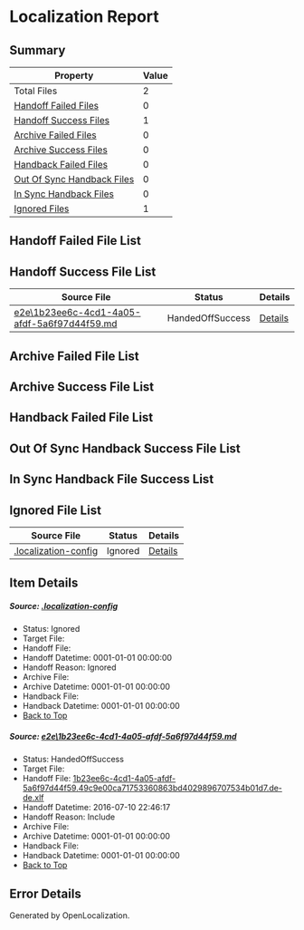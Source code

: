 # <a name='report-top'></a> Localization Report

## Summary
 Property | Value 
 -------- | ----- 
 Total Files | 2
[ Handoff Failed Files ](#handoff-failed-list)| 0
[ Handoff Success Files ](#handoff-success-list)| 1
[ Archive Failed Files ](#archive-failed-list)| 0
[ Archive Success Files ](#archive-success-list)| 0
[ Handback Failed Files ](#handback-failed-list)| 0
[ Out Of Sync Handback Files ](#outofsync-handback-success-list)| 0
[ In Sync Handback Files ](#insync-handback-success-list)| 0
[ Ignored Files ](#ignored-list)| 1

## <a name='handoff-failed-list'></a> Handoff Failed File List

## <a name='handoff-success-list'></a> Handoff Success File List
 Source File | Status | Details 
 ----------- | ------ | ------- 
 [e2e\1b23ee6c-4cd1-4a05-afdf-5a6f97d44f59.md](https://github.com/OpenLocalizationTestOrg/oltest/blob/f0d9697dca20b8898450cfc9c0fc60e04d47e602/e2e/1b23ee6c-4cd1-4a05-afdf-5a6f97d44f59.md) | HandedOffSuccess | [Details](#5aeec9861144c73ed4b4962aedb17951a900ce961)

## <a name='archive-failed-list'></a> Archive Failed File List

## <a name='archive-success-list'></a> Archive Success File List

## <a name='handback-failed-list'></a> Handback Failed File List

## <a name='outofsync-handback-success-list'></a> Out Of Sync Handback Success File List

## <a name='insync-handback-success-list'></a> In Sync Handback File Success List

## <a name='ignored-list'></a> Ignored File List
 Source File | Status | Details 
 ----------- | ------ | ------- 
 [.localization-config](https://github.com/OpenLocalizationTestOrg/oltest/blob/f0d9697dca20b8898450cfc9c0fc60e04d47e602/.localization-config) | Ignored | [Details](#3d4f252ac210baf56311d7e97dcc2db10974dbd20)

## Item Details
##### <a name='3d4f252ac210baf56311d7e97dcc2db10974dbd20'></a> Source: [.localization-config](https://github.com/OpenLocalizationTestOrg/oltest/blob/f0d9697dca20b8898450cfc9c0fc60e04d47e602/.localization-config)
* Status: Ignored
* Target File: 
* Handoff File: 
* Handoff Datetime: 0001-01-01 00:00:00
* Handoff Reason: Ignored
* Archive File: 
* Archive Datetime: 0001-01-01 00:00:00
* Handback File: 
* Handback Datetime: 0001-01-01 00:00:00
* [Back to Top](#report-top)

##### <a name='5aeec9861144c73ed4b4962aedb17951a900ce961'></a> Source: [e2e\1b23ee6c-4cd1-4a05-afdf-5a6f97d44f59.md](https://github.com/OpenLocalizationTestOrg/oltest/blob/f0d9697dca20b8898450cfc9c0fc60e04d47e602/e2e/1b23ee6c-4cd1-4a05-afdf-5a6f97d44f59.md)
* Status: HandedOffSuccess
* Target File: 
* Handoff File: [1b23ee6c-4cd1-4a05-afdf-5a6f97d44f59.49c9e00ca71753360863bd4029896707534b01d7.de-de.xlf](https://github.com/OpenLocalizationTestOrg/olhandoff-e2e/blob/21e8ef9d6f260aa2fdec2e4337e8451de0496f02/ol-handoff/OpenLocalizationTestOrg/oltest-dede-fly/ci/ht/1b23ee6c-4cd1-4a05-afdf-5a6f97d44f59.49c9e00ca71753360863bd4029896707534b01d7.de-de.xlf)
* Handoff Datetime: 2016-07-10 22:46:17
* Handoff Reason: Include
* Archive File: 
* Archive Datetime: 0001-01-01 00:00:00
* Handback File: 
* Handback Datetime: 0001-01-01 00:00:00
* [Back to Top](#report-top)


## Error Details

Generated by OpenLocalization.
